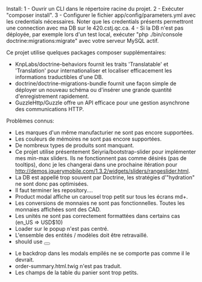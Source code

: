 Install:
  1 - Ouvrir un CLI dans le répertoire racine du projet.
  2 - Exécuter "composer install".
  3 - Configurer le fichier app/config/parameters.yml avec les credentials nécessaires.
      Noter que les credentials présents permettront une connection avec ma DB sur le 420.cstj.qc.ca.
  4 - Si la DB n'est pas déployée, par exemple lors d'un test local, exécuter "php ./bin/console doctrine:migrations:migrate" avec votre serveur MySQL actif.

Ce projet utilise quelques packages composer supplémentaires:
  - KnpLabs/doctrine-behaviors fournit les traits 'Translatable' et 'Translation' pour internationaliser et localiser efficacement les informations traductibles d'une DB.
  - doctrine/doctrine-migrations-bundle fournit une façon simple de déployer un nouveau schéma ou d'insérer une grande quantité d'enregistrement rapidement.
  - GuzzleHttp/Guzzle offre un API efficace pour une gestion asynchrone des communications HTTP.

Problèmes connus:
  - Les marques d'un même manufacturier ne sont pas encore supportées.
  - Les couleurs de mémoires ne sont pas encore supportées.
  - De nombreux types de produits sont manquant.
  - Ce projet utilise présentement Seiyria/bootstrap-slider pour implémenter mes min-max sliders. Ils ne fonctionnent pas comme désirés (pas de tooltips), donc je les changerai dans une prochaine itération pour http://demos.jquerymobile.com/1.3.2/widgets/sliders/rangeslider.html.
  - La DB est appellé trop souvent par Doctrine, les stratégies d'"hydration" ne sont donc pas optimisées.
  - Il faut terminer les repository....
  - Product modal affiche un carousel trop petit sur tous les écrans md+.
  - Les conversions de monnaies ne sont pas fonctionnelles. Toutes les monnaies affichées sont des CAD.
  - Les unités ne sont pas correctement formattées dans certains cas (en_US => USD$10)
  - Loader sur le popup n'est pas centré.
  - L'ensemble des entités / modèles doit être retravaillé.
  - <form> should use <button type="submit">
  - Le backdrop dans les modals empilés ne se comporte pas comme il le devrait.
  - order-summary.html.twig n'est pas traduit.
  - Les champs de la table du panier sont trop petits.
